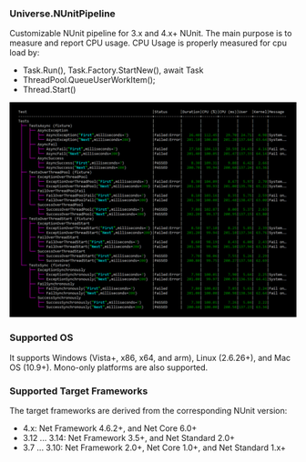 ﻿### Universe.NUnitPipeline 
Customizable NUnit pipeline for 3.x and 4.x+ NUnit. The main purpose is to measure and report CPU usage. CPU Usage is properly measured for cpu load by:
- Task.Run(), Task.Factory.StartNew(), await Task
- ThreadPool.QueueUserWorkItem();
- Thread.Start()


![CPU Usage Tree Report](https://raw.githubusercontent.com/devizer/Universe.NUnitPipeline/main/Universe.NUnitPipeline/NuGetPackage/Cpu-Usage-Screenshot-V2.png)


### Supported OS
It supports Windows (Vista+, x86, x64, and arm), Linux (2.6.26+), and Mac OS (10.9+). Mono-only platforms are also supported.


### Supported Target Frameworks
The target frameworks are derived from the corresponding NUnit version:
- 4.x: Net Framework 4.6.2+, and Net Core 6.0+
- 3.12 ... 3.14: Net Framework 3.5+, and Net Standard 2.0+
- 3.7 ... 3.10: Net Framework 2.0+, Net Core 1.0+, and Net Standard 1.x+
